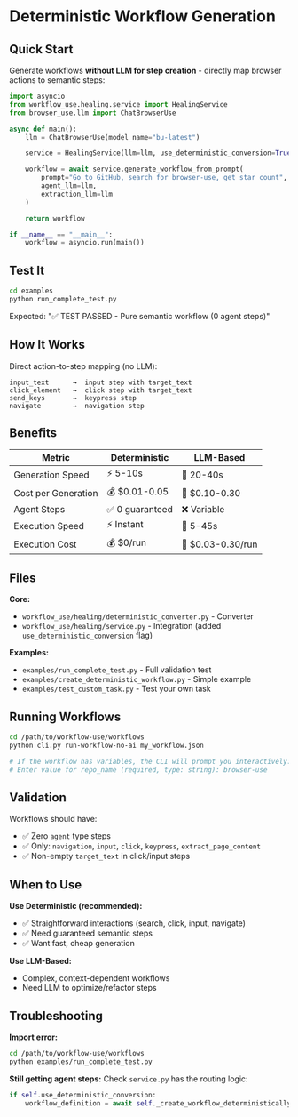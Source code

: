 # Deterministic Workflow Generation

## Quick Start

Generate workflows **without LLM for step creation** - directly map browser actions to semantic steps:

```python
import asyncio
from workflow_use.healing.service import HealingService
from browser_use.llm import ChatBrowserUse

async def main():
    llm = ChatBrowserUse(model_name="bu-latest")

    service = HealingService(llm=llm, use_deterministic_conversion=True)

    workflow = await service.generate_workflow_from_prompt(
        prompt="Go to GitHub, search for browser-use, get star count",
        agent_llm=llm,
        extraction_llm=llm
    )

    return workflow

if __name__ == "__main__":
    workflow = asyncio.run(main())
```

## Test It

```bash
cd examples
python run_complete_test.py
```

Expected: "✅ TEST PASSED - Pure semantic workflow (0 agent steps)"

## How It Works

Direct action-to-step mapping (no LLM):

```
input_text      →  input step with target_text
click_element   →  click step with target_text
send_keys       →  keypress step
navigate        →  navigation step
```

## Benefits

| Metric | Deterministic | LLM-Based |
|--------|---------------|-----------|
| Generation Speed | ⚡ 5-10s | 🐌 20-40s |
| Cost per Generation | 💰 $0.01-0.05 | 💸 $0.10-0.30 |
| Agent Steps | ✅ 0 guaranteed | ❌ Variable |
| Execution Speed | ⚡ Instant | 🐌 5-45s |
| Execution Cost | 💰 $0/run | 💸 $0.03-0.30/run |

## Files

**Core:**
- `workflow_use/healing/deterministic_converter.py` - Converter
- `workflow_use/healing/service.py` - Integration (added `use_deterministic_conversion` flag)

**Examples:**
- `examples/run_complete_test.py` - Full validation test
- `examples/create_deterministic_workflow.py` - Simple example
- `examples/test_custom_task.py` - Test your own task

## Running Workflows

```bash
cd /path/to/workflow-use/workflows
python cli.py run-workflow-no-ai my_workflow.json

# If the workflow has variables, the CLI will prompt you interactively:
# Enter value for repo_name (required, type: string): browser-use
```

## Validation

Workflows should have:
- ✅ Zero `agent` type steps
- ✅ Only: `navigation`, `input`, `click`, `keypress`, `extract_page_content`
- ✅ Non-empty `target_text` in click/input steps

## When to Use

**Use Deterministic (recommended):**
- ✅ Straightforward interactions (search, click, input, navigate)
- ✅ Need guaranteed semantic steps
- ✅ Want fast, cheap generation

**Use LLM-Based:**
- Complex, context-dependent workflows
- Need LLM to optimize/refactor steps

## Troubleshooting

**Import error:**
```bash
cd /path/to/workflow-use/workflows
python examples/run_complete_test.py
```

**Still getting agent steps:**
Check `service.py` has the routing logic:
```python
if self.use_deterministic_conversion:
    workflow_definition = await self._create_workflow_deterministically(...)
```
